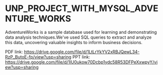 # UNP_PROJECT_WITH_MYSQL_ADVENTURE_WORKS

AdventureWorks is a sample database used for learning and demonstrating data analysis techniques.We've  used SQL queries to extract and analyze this data, uncovering
valuable insights to inform business decisions.

PDF link: https://drive.google.com/file/d/1LtLrYkYV2xRBJQewL34-RzP_ButoE-fp/view?usp=sharing
PPT link: https://drive.google.com/file/d/1lU0ukow70Dcbp1ydc58R53DFPeXxwpyY/view?usp=sharing
